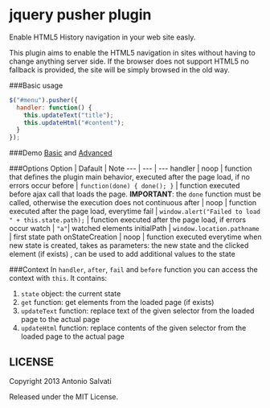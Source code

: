 jquery pusher plugin
=================

Enable HTML5 History navigation in your web site easly.

This plugin aims to enable the HTML5 navigation in sites without having to change anything server side. If the browser does not support HTML5 no fallback is provided, the site will be simply browsed in the old way.

###Basic usage
```js
$("#menu").pusher({
  handler: function() {
    this.updateText("title");
    this.updateHtml("#content");
  }
});
```

###Demo
[Basic][1] and [Advanced][2]

###Options
Option | Dafault | Note
--- | --- | ---
handler | noop | function that defines the plugin main behavior, executed after the page load, if no errors occur
before | `function(done) { done(); }` | function executed before ajax call that loads the page. **IMPORTANT**: the `done` function must be called, otherwise the execution does not continuous
after | noop | function executed after the page load, everytime
fail | `window.alert("Failed to load " + this.state.path);` | function executed after the page load, if errors occur
watch | `"a"`| watched elements
initialPath | `window.location.pathname` | first state path
onStateCreation | noop | function executed everytime when new state is created, takes as parameters: the new state and the clicked element (if exists) , can be used to add additional values to the state

###Context
In `handler`, `after`, `fail` and `before` function you can access the context with `this`.
It contains:

1. `state` object: the current state 
2. `get` function: get elements from the loaded page (if exists)
3. `updateText` function: replace text of the given selector from the loaded page to the actual page
4. `updateHtml` function: replace contents of the given selector from the loaded page to the actual page

LICENSE
---------

Copyright 2013 Antonio Salvati

Released under the MIT License.


[1]: http://www.antoniosalvati.it/public/jquery-pusher/demos/basic/
[2]: http://www.antoniosalvati.it/public/jquery-pusher/demos/advanced/


